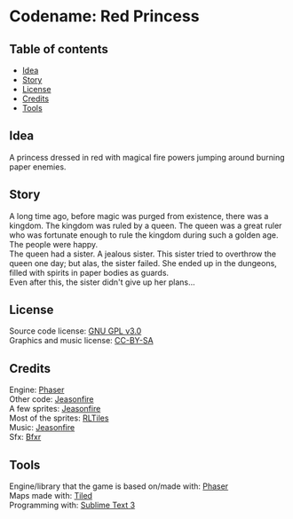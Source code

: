 Codename: Red Princess
======================

Table of contents
-----------------
* [Idea](#idea)
* [Story](#story)
* [License](#license)
* [Credits](#credits)
* [Tools](#tools)

Idea
----
A princess dressed in red with magical fire powers jumping around burning paper enemies.

Story
-----
A long time ago, before magic was purged from existence, there was a kingdom. The kingdom was ruled by a queen. The queen was a great ruler who was fortunate enough to rule the kingdom during such a golden age. The people were happy.  
The queen had a sister. A jealous sister. This sister tried to overthrow the queen one day; but alas, the sister failed. She ended up in the dungeons, filled with spirits in paper bodies as guards.  
Even after this, the sister didn't give up her plans...

License
-------
Source code license: [GNU GPL v3.0](http://www.gnu.org/licenses/gpl-3.0)  
Graphics and music license: [CC-BY-SA](http://creativecommons.org/licenses/by-sa/4.0/)

Credits
-------
Engine: [Phaser](https://github.com/photonstorm/phaser)  
Other code: [Jeasonfire](https://jeasonfire.github.io)  
A few sprites: [Jeasonfire](https://jeasonfire.github.io)  
Most of the sprites: [RLTiles](http://rltiles.sf.net)  
Music: [Jeasonfire](https://jeasonfire.github.io)  
Sfx: [Bfxr](http://www.bfxr.net/)  

Tools
-----
Engine/library that the game is based on/made with: [Phaser](https://github.com/photonstorm/phaser)  
Maps made with: [Tiled](http://www.mapeditor.org/)  
Programming with: [Sublime Text 3](http://www.sublimetext.com/3)